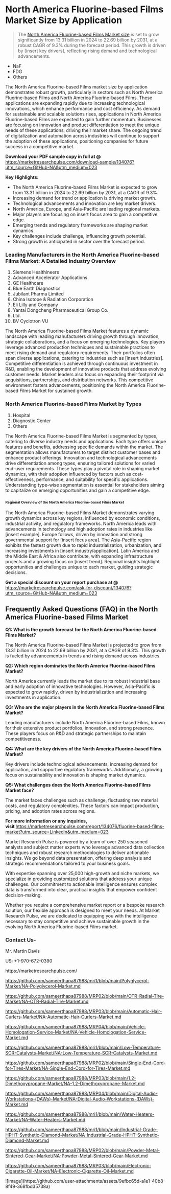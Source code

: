 <h1>North America Fluorine-based Films Market&nbsp;Size by Application</h1><blockquote><p>The <a href="https://marketresearchpulse.com/download-sample/134076?utm_source=GitHub-NA&amp;utm_medium=023">North America Fluorine-based Films Market size</a> is set to grow significantly from 13.31 billion in 2024 to 22.69 billion by 2031, at a robust CAGR of 9.3% during the forecast period. This growth is driven by [insert key drivers], reflecting rising demand and technological advancements.</p></blockquote><ul><li>NaF<li> FDG<li> Others</li></ul><p>The North America Fluorine-based Films market size by application demonstrates robust growth, particularly in sectors such as North America Fluorine-based Films and North America Fluorine-based Films. These applications are expanding rapidly due to increasing technological innovations, which enhance performance and cost efficiency. As demand for sustainable and scalable solutions rises, applications in North America Fluorine-based Films are expected to gain further momentum. Businesses are focusing on innovation and product differentiation to meet the unique needs of these applications, driving their market share. The ongoing trend of digitalization and automation across industries will continue to support the adoption of these applications, positioning companies for future success in a competitive market.</p><p><strong>Download your PDF sample copy in full at @ </strong><a href="https://marketresearchpulse.com/download-sample/134076?utm_source=GitHub-NA&amp;utm_medium=023">https://marketresearchpulse.com/download-sample/134076?utm_source=GitHub-NA&amp;utm_medium=023</a></p><p><strong>Key Highlights: </strong></p><ul><li>The North America Fluorine-based Films Market is expected to grow from 13.31 billion in 2024 to 22.69 billion by 2031, at a CAGR of 9.3%.</li><li>Increasing demand for trend or application is driving market growth.</li><li>Technological advancements and innovation are key market drivers.</li><li>North America, Europe, and Asia-Pacific are leading regional markets.</li><li>Major players are focusing on insert focus area to gain a competitive edge.</li><li>Emerging trends and regulatory frameworks are shaping market dynamics.</li><li>Key challenges include challenge, influencing growth potential.</li><li>Strong growth is anticipated in sector over the forecast period.</li></ul><h3>Leading Manufacturers in the North America Fluorine-based Films Market: A Detailed Industry Overview</h3><ol><li>Siemens Healthineers</li><li>Advanced Accelerator Applications</li><li>GE Healthcare</li><li>Blue Earth Diagnostics</li><li>Jubilant Pharma Limited</li><li>China lsotope & Radiation Corporation</li><li>Eli Lilly and Company</li><li>Yantai Dongcheng Pharmaceutical Group Co.</li><li>Ltd.</li><li>BV Cyclotron VU</li></ol><div class="flex max-w-full flex-col flex-grow"><div class="min-h-8 text-message flex w-full flex-col items-end gap-2 whitespace-normal break-words [.text-message+&amp;]:mt-5" dir="auto" data-message-author-role="assistant" data-message-id="fd8432e4-4910-450d-b182-61b7bfb0a01f" data-message-model-slug="gpt-4o"><div class="flex w-full flex-col gap-1 empty:hidden first:pt-[3px]"><div class="markdown prose w-full break-words dark:prose-invert light"><p>The North America Fluorine-based Films Market features a dynamic landscape with leading manufacturers driving growth through innovation, strategic collaborations, and a focus on emerging technologies. Key players leverage advanced production techniques and sustainable practices to meet rising demand and regulatory requirements. Their portfolios often span diverse applications, catering to industries such as [insert industries]. Competitive differentiation is achieved through continuous investment in R&amp;D, enabling the development of innovative products that address evolving customer needs. Market leaders also focus on expanding their footprint via acquisitions, partnerships, and distribution networks. This competitive environment fosters advancements, positioning the North America Fluorine-based Films Market for sustained growth.</p></div></div></div></div><h3>North America Fluorine-based Films Market by Types</h3><ol><li>Hospital<li> Diagnostic Center<li> Others</li></ol><div class="flex max-w-full flex-col flex-grow"><div class="min-h-8 text-message flex w-full flex-col items-end gap-2 whitespace-normal break-words [.text-message+&amp;]:mt-5" dir="auto" data-message-author-role="assistant" data-message-id="084470be-0bb7-4664-bddf-5156b4f41249" data-message-model-slug="gpt-4o-mini"><div class="flex w-full flex-col gap-1 empty:hidden first:pt-[3px]"><div class="markdown prose w-full break-words dark:prose-invert light"><p>The North America Fluorine-based Films Market is segmented by types, catering to diverse industry needs and applications. Each type offers unique features and benefits, addressing specific demands within the market. The segmentation allows manufacturers to target distinct customer bases and enhance product offerings. Innovation and technological advancements drive differentiation among types, ensuring tailored solutions for varied end-user requirements. These types play a pivotal role in shaping market dynamics, with their adoption influenced by factors such as cost-effectiveness, performance, and suitability for specific applications. Understanding type-wise segmentation is essential for stakeholders aiming to capitalize on emerging opportunities and gain a competitive edge.</p></div></div></div></div><h3><span style="font-size: 11px;">Regional Overview of the North America Fluorine-based Films Market</span></h3><div class="flex max-w-full flex-col flex-grow"><div class="min-h-8 text-message flex w-full flex-col items-end gap-2 whitespace-normal break-words [.text-message+&amp;]:mt-5" dir="auto" data-message-author-role="assistant" data-message-id="e9038762-ce64-4e30-91c9-9bd413514231" data-message-model-slug="gpt-4o-mini"><div class="flex w-full flex-col gap-1 empty:hidden first:pt-[3px]"><div class="markdown prose w-full break-words dark:prose-invert light"><p>The North America Fluorine-based Films Market demonstrates varying growth dynamics across key regions, influenced by economic conditions, industrial activity, and regulatory frameworks. North America leads with advancements in technology and high adoption rates in industries like [insert example]. Europe follows, driven by innovation and strong governmental support for [insert focus area]. The Asia-Pacific region exhibits the fastest growth due to rapid industrialization, urbanization, and increasing investments in [insert industry/application]. Latin America and the Middle East &amp; Africa also contribute, with expanding infrastructure projects and a growing focus on [insert trend]. Regional insights highlight opportunities and challenges unique to each market, guiding strategic decisions.</p></div></div></div></div><p><strong>Get a special discount on your report purchase at @ </strong><a href="https://marketresearchpulse.com/ask-for-discount/134076?utm_source=GitHub-NA&amp;utm_medium=023">https://marketresearchpulse.com/ask-for-discount/134076?utm_source=GitHub-NA&amp;utm_medium=023</a></p><h2>Frequently Asked Questions (FAQ) in the North America Fluorine-based Films Market</h2><p><strong>Q1: What is the growth forecast for the North America Fluorine-based Films Market?</strong></p><p>The North America Fluorine-based Films Market is projected to grow from 13.31 billion in 2024 to 22.69 billion by 2031, at a CAGR of 9.3%. This growth is fueled by advancements in trends and rising demand across industries.</p><p><strong>Q2: Which region dominates the North America Fluorine-based Films Market?</strong></p><p>North America currently leads the market due to its robust industrial base and early adoption of innovative technologies. However, Asia-Pacific is expected to grow rapidly, driven by industrialization and increasing investments in application.</p><p><strong>Q3: Who are the major players in the North America Fluorine-based Films Market?</strong></p><p>Leading manufacturers include North America Fluorine-based Films, known for their extensive product portfolios, innovation, and strong presence. These players focus on R&amp;D and strategic partnerships to maintain competitiveness.</p><p><strong>Q4: What are the key drivers of the North America Fluorine-based Films Market?</strong></p><p>Key drivers include technological advancements, increasing demand for application, and supportive regulatory frameworks. Additionally, a growing focus on sustainability and innovation is shaping market dynamics.</p><p><strong>Q5: What challenges does the North America Fluorine-based Films Market face?</strong></p><p>The market faces challenges such as challenge, fluctuating raw material costs, and regulatory complexities. These factors can impact production, pricing, and adoption rates across regions.</p><p><strong>For more information or any inquiries, visit&nbsp;</strong><a href="https://marketresearchpulse.com/report/134076/fluorine-based-films-market?utm_source=Linkedin&utm_medium=023">https://marketresearchpulse.com/report/134076/fluorine-based-films-market?utm_source=Linkedin&utm_medium=023</a></p><p>Market Research Pulse is powered by a team of over 250 seasoned analysts and subject matter experts who leverage advanced data collection techniques and robust research methodologies to deliver actionable insights. We go beyond data presentation, offering deep analysis and strategic recommendations tailored to your business goals.</p><p>With expertise spanning over 25,000 high-growth and niche markets, we specialize in providing customized solutions that address your unique challenges. Our commitment to actionable intelligence ensures complex data is transformed into clear, practical insights that empower confident decision-making.</p><p>Whether you require a comprehensive market report or a bespoke research solution, our flexible approach is designed to meet your needs. At Market Research Pulse, we are dedicated to equipping you with the intelligence necessary to stay competitive and achieve sustainable growth in the evolving North America Fluorine-based Films market.</p><h3><strong>Contact Us-</strong></h3><p>Mr. Martin Davis</p><p>US: +1-970-672-0390</p><p>https://marketresearchpulse.com/</p><p><a href="https://github.com/sameerthapa87988/mri1/blob/main/Polyglycerol-Market/NA-Polyglycerol-Market.md">https://github.com/sameerthapa87988/mri1/blob/main/Polyglycerol-Market/NA-Polyglycerol-Market.md</a></p><p><a href="https://github.com/sameerthapa87988/MRP02/blob/main/OTR-Radial-Tire-Market/NA-OTR-Radial-Tire-Market.md">https://github.com/sameerthapa87988/MRP02/blob/main/OTR-Radial-Tire-Market/NA-OTR-Radial-Tire-Market.md</a></p><p><a href="https://github.com/sameerthapa87988/MRP03/blob/main/Automatic-Hair-Curlers-Market/NA-Automatic-Hair-Curlers-Market.md">https://github.com/sameerthapa87988/MRP03/blob/main/Automatic-Hair-Curlers-Market/NA-Automatic-Hair-Curlers-Market.md</a></p><p><a href="https://github.com/sameerthapa87988/MRP04/blob/main/Vehicle-Homologation-Service-Market/NA-Vehicle-Homologation-Service-Market.md">https://github.com/sameerthapa87988/MRP04/blob/main/Vehicle-Homologation-Service-Market/NA-Vehicle-Homologation-Service-Market.md</a></p><p><a href="https://github.com/sameerthapa87988/mri1/blob/main/Low-Temperature-SCR-Catalysts-Market/NA-Low-Temperature-SCR-Catalysts-Market.md">https://github.com/sameerthapa87988/mri1/blob/main/Low-Temperature-SCR-Catalysts-Market/NA-Low-Temperature-SCR-Catalysts-Market.md</a></p><p><a href="https://github.com/sameerthapa87988/MRP02/blob/main/Single-End-Cord-for-Tires-Market/NA-Single-End-Cord-for-Tires-Market.md">https://github.com/sameerthapa87988/MRP02/blob/main/Single-End-Cord-for-Tires-Market/NA-Single-End-Cord-for-Tires-Market.md</a></p><p><a href="https://github.com/sameerthapa87988/MRP03/blob/main/1,2-Dimethoxypropane-Market/NA-1,2-Dimethoxypropane-Market.md">https://github.com/sameerthapa87988/MRP03/blob/main/1,2-Dimethoxypropane-Market/NA-1,2-Dimethoxypropane-Market.md</a></p><p><a href="https://github.com/sameerthapa87988/MRP04/blob/main/Digital-Audio-Workstations-(DAWs)-Market/NA-Digital-Audio-Workstations-(DAWs)-Market.md">https://github.com/sameerthapa87988/MRP04/blob/main/Digital-Audio-Workstations-(DAWs)-Market/NA-Digital-Audio-Workstations-(DAWs)-Market.md</a></p><p><a href="https://github.com/sameerthapa87988/mri1/blob/main/Water-Heaters-Market/NA-Water-Heaters-Market.md">https://github.com/sameerthapa87988/mri1/blob/main/Water-Heaters-Market/NA-Water-Heaters-Market.md</a></p><p><a href="https://github.com/sameerthapa87988/mri1/blob/main/Industrial-Grade-HPHT-Synthetic-Diamond-Market/NA-Industrial-Grade-HPHT-Synthetic-Diamond-Market.md">https://github.com/sameerthapa87988/mri1/blob/main/Industrial-Grade-HPHT-Synthetic-Diamond-Market/NA-Industrial-Grade-HPHT-Synthetic-Diamond-Market.md</a></p><p><a href="https://github.com/sameerthapa87988/MRP02/blob/main/Powder-Metal-Sintered-Gear-Market/NA-Powder-Metal-Sintered-Gear-Market.md">https://github.com/sameerthapa87988/MRP02/blob/main/Powder-Metal-Sintered-Gear-Market/NA-Powder-Metal-Sintered-Gear-Market.md</a></p><p><a href="https://github.com/sameerthapa87988/MRP03/blob/main/Electronic-Cigarette-Oil-Market/NA-Electronic-Cigarette-Oil-Market.md">https://github.com/sameerthapa87988/MRP03/blob/main/Electronic-Cigarette-Oil-Market/NA-Electronic-Cigarette-Oil-Market.md</a></p>
![image](https://github.com/user-attachments/assets/9efbc65d-a1e1-40b8-8f49-368fbd35738a)
